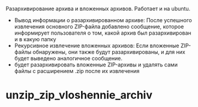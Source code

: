 Разархивирование архива и вложенных архивов. Работает и на ubuntu.
+ Вывод информации о разархивированном архиве: После успешного извлечения основного ZIP-файла добавлено сообщение, которое информирует пользователя о том, какой архив был разархивирован и в какую папку     
+ Рекурсивное извлечение вложенных архивов: Если вложенные ZIP-файлы обнаружены, они также будут разархивированы, и для них будет выведено аналогичное сообщение.
+  будет разархивировать вложенные ZIP-архивы и удалять сами файлы с расширением .zip после их извлечения  
# unzip_zip_vloshennie_archiv
